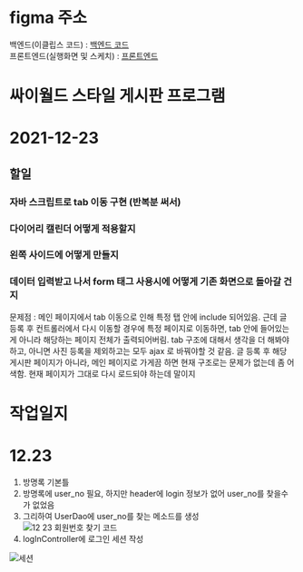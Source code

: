 # figma 주소

백엔드(이클립스 코드) : [백엔드 코드](https://www.figma.com/file/wopIL5BBgMOJZpkJP9LwWj/cy?node-id=0%3A1)   
프론트엔드(실행화면 및 스케치) : [프론트엔드](https://www.figma.com/file/HQ5v1nr5u8iiX57ILyfofI/cyworld?node-id=0%3A1)   


# 싸이월드 스타일 게시판 프로그램 

# 2021-12-23

## 할일 

### 자바 스크립트로 tab 이동 구현 (반복분 써서)

### 다이어리 캘린더 어떻게 적용할지 

### 왼쪽 사이드에 어떻게 만들지 

### 데이터 입력받고 나서 form 태그 사용시에 어떻게 기존 화면으로 돌아갈 건지
문제점 : 메인 페이지에서 tab 이동으로 인해 특정 탭 안에 include 되어있음. 근데 글 등록 후 컨트롤러에서 다시 이동할 경우에 특정 페이지로 이동하면, tab 안에 들어있는게 아니라 해당하는 페이지 전체가 출력되어버림. tab 구조에 대해서 생각을 더 해봐야하고, 아니면 사진 등록을 제외하고는 모두 ajax 로 바꿔야할 것 같음. 
글 등록 후 해당 게시판 페이지가 아니라, 메인 페이지로 가게끔 하면 현재 구조로는 문제가 없는데 좀 어색함. 현재 페이지가 그대로 다시 로드되야 하는데 말이지 

# 작업일지

# 12.23 

1. 방명록 기본틀
2. 방명록에 user_no 필요, 하지만 header에 login 정보가 없어 user_no를 찾을수가 없었음
3. 그리하여 UserDao에 user_no를 찾는 메소드를 생성
![12 23 회원번호 찾기 코드](https://user-images.githubusercontent.com/88937233/147216452-2e058963-937d-4da6-9cb2-97961f29d22f.png)
4. logInController에 로그인 세션 작성

![세션](https://user-images.githubusercontent.com/88937233/147216706-6158a024-bbe9-480f-8547-c8627212a4a0.png)

